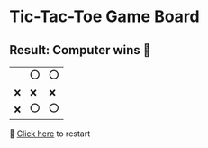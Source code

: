 # Tic-Tac-Toe Game Board
## Result: Computer wins 🤖
|   |   |   |
|---|---|---|
|  |⭕ |⭕ |
|❌ |❌ |❌ |
|❌ |⭕ |⭕ |

🔄 [Click here](EEEEEEEEE.md) to restart